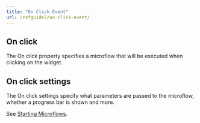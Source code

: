 ```yaml
---
title: "On Click Event"
url: /refguide7/on-click-event/
---
```


## On click

The On click property specifies a microflow that will be executed when clicking on the widget.

## On click settings

The On click settings specify what parameters are passed to the microflow, whether a progress bar is shown and more.

See [Starting Microflows](/refguide7/starting-microflows/).

